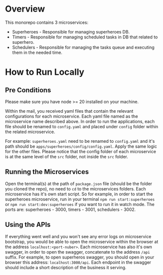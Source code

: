 # Overview

This monorepo contains 3 microservices:

- Superheroes - Responsible for managing superheroes DB.
- Timers - Responsible for managing scheduled tasks in DB that related to superhero.
- Schedulers - Responsible for managing the tasks queue and executing them in the needed time.

# How to Run Locally

## Pre Conditions

Please make sure you have node >= 20 installed on your machine.

Within the mail, you received yaml files that contain the relevant configurations for each microservice. Each yaml file named as the microservice name described above. In order to run the applications, each file should be renamed to `config.yaml` and placed under `config` folder within the related microservice.

For example: `superheroes.yaml` need to be renamed to `config.yaml` and it's path should be `apps/superheroes/config/config.yaml`. Apply the same logic for the other files. Please notice that the config folder of each microservice is at the same level of the `src` folder, not inside the `src` folder.

## Running the Microservices

Open the terminal(s) at the path of `package.json` file (should be the folder you cloned the repo), no need to `cd` to the microservices folders. Each microservice has it's own start script. So for example, in order to start the superheroes microservice, run in your terminal `npm run start:superheroes` or `npm run start:dev:superheroes` if you want to run it in watch mode.
The ports are: superheroes - 3000, timers - 3001, schedulers - 3002.

## Using the APIs

If everything went well and you won't see any error logs on microservice bootstrap, you would be able to open the microservice within the browser at the address `localhost:<port-nuber>`. Each microservice has also it's own swagger, in order to open the swagger, concatenate to the address `/api` suffix. For example, to open superheros swagger, you should open in your browser this address: `localhost:3000/api`. Each endpoint in the swagger should include a short description of the business it serving.
